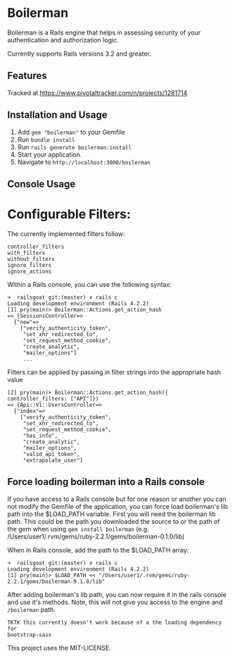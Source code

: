# Boilerman

Boilerman is a Rails engine that helps in assessing security of your authentication
and authorization logic.

Currently supports Rails versions 3.2 and greater.

## Features

Tracked at https://www.pivotaltracker.com/n/projects/1281714

## Installation and Usage

1. Add `gem "boilerman"` to your Gemfile
1. Run `bundle install`
1. Run `rails generate boilerman:install`
1. Start your application.
1. Navigate to `http://localhost:3000/boilerman`

## Console Usage

# Configurable Filters:

The currently implemented filters follow:

~~~
controller_filters
with_filters
without_filters
ignore_filters
ignore_actions
~~~

Within a Rails console, you can use the following syntax:

~~~
➜  railsgoat git:(master) ✗ rails c
Loading development environment (Rails 4.2.2)
[1] pry(main)> Boilerman::Actions.get_action_hash
=> {SessionsController=>
  {"new"=>
    ["verify_authenticity_token",
     "set_xhr_redirected_to",
     "set_request_method_cookie",
     "create_analytic",
     "mailer_options"]
     ...
~~~

Filters can be applied by passing in filter strings into the appropriate
hash value

~~~
[2] pry(main)> Boilerman::Actions.get_action_hash({ controller_filters: ["API"]})
=> {Api::V1::UsersController=>
  {"index"=>
    ["verify_authenticity_token",
     "set_xhr_redirected_to",
     "set_request_method_cookie",
     "has_info",
     "create_analytic",
     "mailer_options",
     "valid_api_token",
     "extrapolate_user"]
~~~

## Force loading boilerman into a Rails console

If you have access to a Rails console but for one reason or another you
can not modify the Gemfile of the application, you can force load
boilerman's lib path into the $LOAD_PATH variable. First you will need
the boilerman lib path. This could be the path you downloaded the source
to or the path of the gem when using `gem install boilerman` (e.g.
/Users/user1/.rvm/gems/ruby-2.2.1/gems/boilerman-0.1.0/lib)

When in Rails console, add the path to the $LOAD_PATH array:

~~~
➜  railsgoat git:(master) ✗ rails c
Loading development environment (Rails 4.2.2)
[1] pry(main)> $LOAD_PATH << "/Users/user1/.rvm/gems/ruby-2.2.1/gems/boilerman-0.1.0/lib"
~~~

After adding boilerman's lib path, you can now require it in the rails
console and use it's methods. Note, this will not give you access to the
engine and `/boilerman` path.

~~~
TKTK this currently doesn't work because of a the loading dependency for
bootstrap-sass
~~~


This project uses the MIT-LICENSE.
